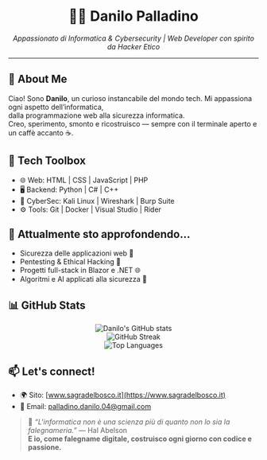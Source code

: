 <!-- README.md -->
<h1 align="center">👨‍💻 Danilo Palladino</h1>
<p align="center"><i>Appassionato di Informatica & Cybersecurity | Web Developer con spirito da Hacker Etico</i></p>

<hr/>

## 🚀 About Me

Ciao! Sono **Danilo**, un curioso instancabile del mondo tech. Mi appassiona ogni aspetto dell’informatica,  
dalla programmazione web alla sicurezza informatica.  
Creo, sperimento, smonto e ricostruisco — sempre con il terminale aperto e un caffè accanto ☕.

## 🧰 Tech Toolbox

- 🌐 Web: HTML | CSS | JavaScript | PHP  
- 🖥️ Backend: Python | C# | C++  
- 🔐 CyberSec: Kali Linux | Wireshark | Burp Suite  
- ⚙️ Tools: Git | Docker | Visual Studio | Rider

## 🌱 Attualmente sto approfondendo...

- Sicurezza delle applicazioni web 🔐  
- Pentesting & Ethical Hacking 👾  
- Progetti full-stack in Blazor e .NET 🌐  
- Algoritmi e AI applicati alla sicurezza 🤖  

## 📊 GitHub Stats

<p align="center">
  <img src="https://github-readme-stats.vercel.app/api?username=danilopalladino&show_icons=true&theme=radical&hide_title=true" alt="Danilo's GitHub stats" />
  <br/>
  <img src="https://github-readme-streak-stats.herokuapp.com/?user=danilopalladino&theme=radical" alt="GitHub Streak"/>
  <br/>
  <img src="https://github-readme-stats.vercel.app/api/top-langs/?username=danilopalladino&layout=compact&theme=radical" alt="Top Languages"/>
</p>

## 📫 Let's connect!

- 🌍 Sito: [www.sagradelbosco.it](https://www.sagradelbosco.it)
- 📧 Email: palladino.danilo.04@gmail.com

> 🧩 *“L'informatica non è una scienza più di quanto non lo sia la falegnameria.”* — Hal Abelson  
> **E io, come falegname digitale, costruisco ogni giorno con codice e passione.**
